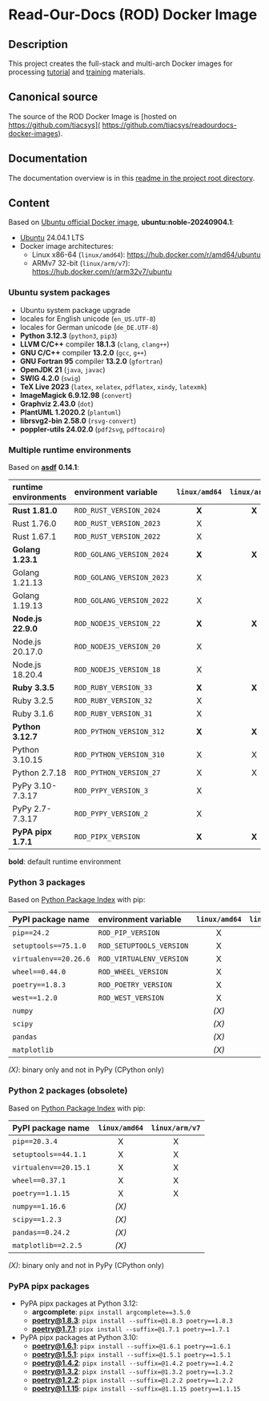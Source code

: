 # Read-Our-Docs (ROD) Docker Image

## Description

This project creates the full-stack and multi-arch Docker images for processing
[tutorial](https://bridle.tiac-systems.net/tutorials) and
[training](https://bridle.tiac-systems.net/trainings) materials.

## Canonical source

The source of the ROD Docker Image is [hosted on https://github.com/tiacsys](
https://github.com/tiacsys/readourdocs-docker-images).

## Documentation

The documentation overview is in this [readme in the project root directory](
README.md).

## Content

Based on [Ubuntu official Docker image](
https://github.com/docker-library/official-images),
**ubuntu:noble-20240904.1**:

- [Ubuntu](https://hub.docker.com/_/ubuntu) 24.04.1 LTS
- Docker image architectures:
  - Linux x86-64 (`linux/amd64`): https://hub.docker.com/r/amd64/ubuntu
  - ARMv7 32-bit (`linux/arm/v7`): https://hub.docker.com/r/arm32v7/ubuntu

### Ubuntu system packages

- Ubuntu system package upgrade
- locales for English unicode (`en_US.UTF-8`)
- locales for German unicode (`de_DE.UTF-8`)
- **Python 3.12.3** (`python3`, `pip3`)
- **LLVM C/C++** compiler **18.1.3** (`clang`, `clang++`)
- **GNU C/C++** compiler **13.2.0** (`gcc`, `g++`)
- **GNU Fortran 95** compiler **13.2.0** (`gfortran`)
- **OpenJDK 21** (`java`, `javac`)
- **SWIG 4.2.0** (`swig`)
- **TeX Live 2023** (`latex`, `xelatex`, `pdflatex`, `xindy`, `latexmk`)
- **ImageMagick 6.9.12.98** (`convert`)
- **Graphviz 2.43.0** (`dot`)
- **PlantUML 1.2020.2** (`plantuml`)
- **librsvg2-bin 2.58.0** (`rsvg-convert`)
- **poppler-utils 24.02.0** (`pdf2svg`, `pdftocairo`)

### Multiple runtime environments

Based on [**asdf**](https://asdf-vm.com/) **0.14.1**:

| runtime environments | environment variable      | `linux/amd64` | `linux/arm/v7` |
| :------------------- | :------------------------ | :---: | :---: |
| **Rust 1.81.0**      | `ROD_RUST_VERSION_2024`   | **X** | **X** |
|   Rust 1.76.0        | `ROD_RUST_VERSION_2023`   |   X   |       |
|   Rust 1.67.1        | `ROD_RUST_VERSION_2022`   |   X   |       |
| **Golang 1.23.1**    | `ROD_GOLANG_VERSION_2024` | **X** | **X** |
|   Golang 1.21.13     | `ROD_GOLANG_VERSION_2023` |   X   |       |
|   Golang 1.19.13     | `ROD_GOLANG_VERSION_2022` |   X   |       |
| **Node.js 22.9.0**   | `ROD_NODEJS_VERSION_22`   | **X** | **X** |
|   Node.js 20.17.0    | `ROD_NODEJS_VERSION_20`   |   X   |       |
|   Node.js 18.20.4    | `ROD_NODEJS_VERSION_18`   |   X   |       |
| **Ruby 3.3.5**       | `ROD_RUBY_VERSION_33`     | **X** | **X** |
|   Ruby 3.2.5         | `ROD_RUBY_VERSION_32`     |   X   |       |
|   Ruby 3.1.6         | `ROD_RUBY_VERSION_31`     |   X   |       |
| **Python 3.12.7**    | `ROD_PYTHON_VERSION_312`  | **X** | **X** |
|   Python 3.10.15     | `ROD_PYTHON_VERSION_310`  |   X   |   X   |
|   Python 2.7.18      | `ROD_PYTHON_VERSION_27`   |   X   |   X   |
|   PyPy 3.10-7.3.17   | `ROD_PYPY_VERSION_3`      |   X   |       |
|   PyPy 2.7-7.3.17    | `ROD_PYPY_VERSION_2`      |   X   |       |
| **PyPA pipx 1.7.1**  | `ROD_PIPX_VERSION`        | **X** | **X** |

**bold**: default runtime environment

### Python 3 packages

Based on [Python Package Index](https://pypi.org/) with pip:

| PyPI package name      | environment variable      | `linux/amd64` | `linux/arm/v7` |
| :--------------------- | :------------------------ | :---: | :---: |
| `pip==24.2`            | `ROD_PIP_VERSION`         |   X   |   X   |
| `setuptools==75.1.0`   | `ROD_SETUPTOOLS_VERSION`  |   X   |   X   |
| `virtualenv==20.26.6`  | `ROD_VIRTUALENV_VERSION`  |   X   |   X   |
| `wheel==0.44.0`        | `ROD_WHEEL_VERSION`       |   X   |   X   |
| `poetry==1.8.3`        | `ROD_POETRY_VERSION`      |   X   |   X   |
| `west==1.2.0`          | `ROD_WEST_VERSION`        |   X   |   X   |
| `numpy`                |                           | *(X)* |       |
| `scipy`                |                           | *(X)* |       |
| `pandas`               |                           | *(X)* |       |
| `matplotlib`           |                           | *(X)* |       |

*(X)*: binary only and not in PyPy (CPython only)

### Python 2 packages (obsolete)

Based on [Python Package Index](https://pypi.org/) with pip:

| PyPI package name      | `linux/amd64` | `linux/arm/v7` |
| :--------------------- | :---: | :---: |
| `pip==20.3.4`          |   X   |   X   |
| `setuptools==44.1.1`   |   X   |   X   |
| `virtualenv==20.15.1`  |   X   |   X   |
| `wheel==0.37.1`        |   X   |   X   |
| `poetry==1.1.15`       |   X   |   X   |
| `numpy==1.16.6`        | *(X)* |       |
| `scipy==1.2.3`         | *(X)* |       |
| `pandas==0.24.2`       | *(X)* |       |
| `matplotlib==2.2.5`    | *(X)* |       |

*(X)*: binary only and not in PyPy (CPython only)

### PyPA pipx packages

- PyPA pipx packages at Python 3.12:
  - **argcomplete**: `pipx install argcomplete==3.5.0`
  - **poetry@1.8.3**: `pipx install --suffix=@1.8.3 poetry==1.8.3`
  - **poetry@1.7.1**: `pipx install --suffix=@1.7.1 poetry==1.7.1`
- PyPA pipx packages at Python 3.10:
  - **poetry@1.6.1**: `pipx install --suffix=@1.6.1 poetry==1.6.1`
  - **poetry@1.5.1**: `pipx install --suffix=@1.5.1 poetry==1.5.1`
  - **poetry@1.4.2**: `pipx install --suffix=@1.4.2 poetry==1.4.2`
  - **poetry@1.3.2**: `pipx install --suffix=@1.3.2 poetry==1.3.2`
  - **poetry@1.2.2**: `pipx install --suffix=@1.2.2 poetry==1.2.2`
  - **poetry@1.1.15**: `pipx install --suffix=@1.1.15 poetry==1.1.15`
